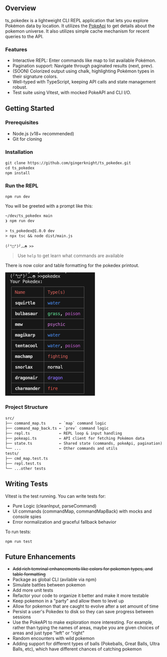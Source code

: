 ## Overview

ts_pokedex is a lightweight CLI REPL application that lets you explore Pokémon data by location. It utilizes the [PokeApi](https://pokeapi.co/docs/v2#info) to get details about the pokemon universe. It also utilizes simple cache mechanism for recent queries to the API.

### Features

- Interactive REPL: Enter commands like map <location-area> to list available Pokémon.
- Pagination support: Navigate through paginated results (next, prev).
- (SOON) Colorized output using chalk, highlighting Pokémon types in their signature colors.
- Well-typed with TypeScript, keeping API calls and state management robust.
- Test suite using Vitest, with mocked PokeAPI and CLI I/O.



## Getting Started
### Prerequisites
- Node.js (v18+ recommended)
- Git for cloning

### Installation
```
git clone https://github.com/gingerknight/ts_pokedex.git
cd ts_pokedex
npm install
```

### Run the REPL
```
npm run dev
```
You will be greeted with a prompt like this:
```
~/dev/ts_pokedex main
❯ npm run dev

> ts_pokedex@1.0.0 dev
> npx tsc && node dist/main.js

(╯°□°)╯︵◓ >>
```
> Use `help` to get learn what commands are available

There is now color and table formatting for the pokedex printout. 

![Colored Pokedex](./assets/pokedex_color.png)

### Project Structure
```
src/
├── command_map.ts      ← `map` command logic
├── command_map_back.ts ← `prev` command logic
├── repl.ts             ← REPL loop & input handling
├── pokeapi.ts          ← API client for fetching Pokémon data
├── state.ts            ← Shared state (commands, pokeApi, pagination)
└── ...                 ← Other commands and utils
tests/
├── cmd_map.test.ts
├── repl.test.ts
└── ...other tests
```

## Writing Tests
Vitest is the test running. You can write tests for:
- Pure Logic (cleanInput, parseCommand)
- UI commands (commandMap, commandMapBack) with mocks and console spies
- Error normalization and graceful fallback behavior

To run tests:
```
npm run test
```

## Future Enhancements
- ~~Add rich temrinal enhancements like colors for pokemon types, and table formatting~~
- Package as global CLI (avilable via npm)
- Simulate battles between pokemon
- Add more unit tests
- Refactor your code to organize it better and make it more testable
- Keep pokemon in a "party" and allow them to level up
- Allow for pokemon that are caught to evolve after a set amount of time
- Persist a user's Pokedex to disk so they can save progress between sessions
- Use the PokeAPI to make exploration more interesting. For example, rather than typing the names of areas, maybe you are given choices of areas and just type "left" or "right"
- Random encounters with wild pokemon
- Adding support for different types of balls (Pokeballs, Great Balls, Ultra Balls, etc), which have different chances of catching pokemon

